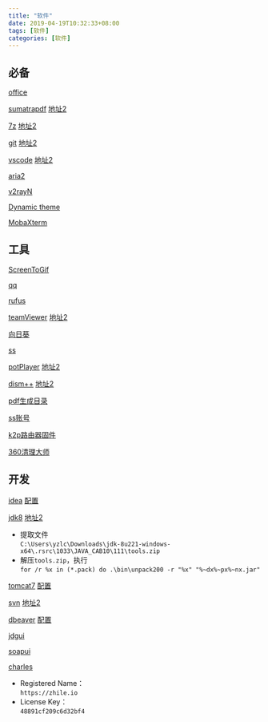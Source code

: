 ```yaml
---
title: "软件"
date: 2019-04-19T10:32:33+08:00
tags: [软件]
categories: [软件]
---
```


## 必备
[office](https://otp.landian.vip/redirect/download.html)

[sumatrapdf](https://www.sumatrapdfreader.org/downloadafter.html) [地址2](https://sm.myapp.com/original/Office/SumatraPDF-3.1.2-64-install.exe)

[7z](https://www.7-zip.org/a/7z1900-x64.exe) [地址2](https://dl.softmgr.qq.com/original/Compression/7z1900-x64.exe)

[git](https://git-scm.com/downloads) [地址2](https://dl.softmgr.qq.com/original/Development/Git-2.25.1-64-bit.exe)

[vscode](https://code.visualstudio.com/docs/?dv=win64user) [地址2](https://dl.softmgr.qq.com/original/Development/VSCodeUserSetup-x64-1.40.2.exe)

[aria2](/files/soft/aria2.zip)

[v2rayN](https://github.com/2dust/v2rayN/releases)

[Dynamic theme](https://www.microsoft.com/store/productId/9NBLGGH1ZBKW)

[MobaXterm](https://mobaxterm.mobatek.net/download-home-edition.html)

## 工具
[ScreenToGif](https://www.microsoft.com/store/productId/9N3SQK8PDS8G)

[qq](https://www.microsoft.com/store/productId/9NHLGF0ZWC5S)

[rufus](https://github.com/pbatard/rufus/releases)

[teamViewer](https://download.teamviewer.com/download/TeamViewerPortable.zip) [地址2](https://dl.softmgr.qq.com/original/net_app/TeamViewer_Setup_15.3.2682.0.exe)

[向日葵](https://sunlogin.oray.com/personal/download/)

[ss](https://github.com/shadowsocks/shadowsocks-windows/releases)

[potPlayer](https://www.videohelp.com/software/PotPlayer/old-versions#download) [地址2](https://dl.softmgr.qq.com/original/Video/PotPlayerSetup64_1.7.16291_1.exe)

[dism++](https://www.chuyu.me/zh-Hans/index.html) [地址2](https://dl.softmgr.qq.com/original/System/Dism10.1.1000.100.zip)

[pdf生成目录](https://github.com/ifnoelse/pdf-bookmark)

[ss账号](https://github.com/selierlin/Share-SSR-V2ray)

[k2p路由器固件](https://github.com/hanwckf/rt-n56u)

[360清理大师](http://down.360safe.com/360CleanMasterPC/Setup_360CleanMaster.exe)
## 开发
[idea](https://www.jetbrains.com/idea/download/download-thanks.html?platform=windowsZip&code=IIC) [配置](https://yzlc.xyz/post/config/win/idea/)

[jdk8](https://www.oracle.com/technetwork/java/javase/downloads/jdk8-downloads-2133151.html) [地址2](https://dl.softmgr.qq.com/original/Development/jdk-8u191-windows-x64-8.0.1910.12.exe)
- 提取文件  
`C:\Users\yzlc\Downloads\jdk-8u221-windows-x64\.rsrc\1033\JAVA_CAB10\111\tools.zip`
- 解压`tools.zip`，执行  
`for /r %x in (*.pack) do .\bin\unpack200 -r "%x" "%~dx%~px%~nx.jar"`

[tomcat7](https://tomcat.apache.org/download-70.cgi) [配置](https://yzlc.xyz/post/config/win/tomcat/)

[svn](https://osdn.net/projects/tortoisesvn/storage/1.13.1/Application/TortoiseSVN-1.13.1.28686-x64-svn-1.13.0.msi/) [地址2](https://dl.softmgr.qq.com/original/Development/TortoiseSVN-1.13.1.28686-x64-svn-1.13.0.msi)

[dbeaver](https://www.microsoft.com/store/apps/9PNKDR50694P) [配置](https://yzlc.xyz/post/config/win/dbeaver/)

[jdgui](/files/soft/jdgui.zip)

[soapui](http://smartbearsoftware.com/distrib/soapui/3.0.1/soapui-3.0.1-windows-bin.zip)

[charles](https://www.charlesproxy.com/latest-release/download.do#)
- Registered Name：  
  `https://zhile.io`
- License Key：  
  `48891cf209c6d32bf4`